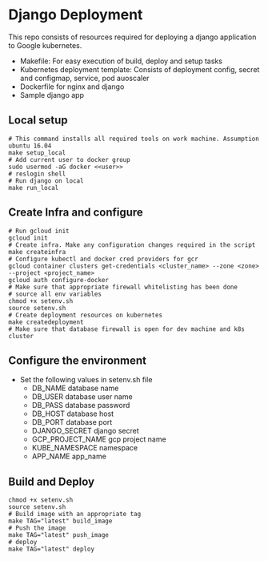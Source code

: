 # Django Deployment

This repo consists of resources required for deploying a django application to Google kubernetes. 
* Makefile: For easy execution of build, deploy and setup tasks
* Kubernetes deployment template: Consists of deployment config, secret and configmap, service, pod auoscaler
* Dockerfile for nginx and django
* Sample django app

## Local setup
```
# This command installs all required tools on work machine. Assumption ubuntu 16.04
make setup_local
# Add current user to docker group
sudo usermod -aG docker <<user>>
# reslogin shell
# Run django on local
make run_local
```
## Create Infra and configure
```
# Run gcloud init 
gcloud init
# Create infra. Make any configuration changes required in the script
make createinfra
# Configure kubectl and docker cred providers for gcr
gcloud container clusters get-credentials <cluster_name> --zone <zone> --project <project_name>
gcloud auth configure-docker
# Make sure that appropriate firewall whitelisting has been done
# source all env variables
chmod +x setenv.sh
source setenv.sh
# Create deployment resources on kubernetes
make createdeployment
# Make sure that database firewall is open for dev machine and k8s cluster
```

## Configure the environment
* Set the following values in setenv.sh file
   * DB_NAME    database name
   * DB_USER    database user name
   * DB_PASS    database password
   * DB_HOST    database host
   * DB_PORT   database port
   * DJANGO_SECRET     django secret
   * GCP_PROJECT_NAME   gcp project name
   * KUBE_NAMESPACE     namespace
   * APP_NAME   app_name

## Build and Deploy
```
chmod +x setenv.sh
source setenv.sh
# Build image with an appropriate tag
make TAG="latest" build_image
# Push the image
make TAG="latest" push_image
# deploy
make TAG="latest" deploy
```
